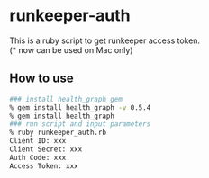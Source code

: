 # runkeeper-auth
This is a ruby script to get runkeeper access token.  
(* now can be used on Mac only)

## How to use
```bash
### install health_graph gem
% gem install health_graph -v 0.5.4
% gem install health_graph
### run script and input parameters
% ruby runkeeper_auth.rb
Client ID: xxx
Client Secret: xxx
Auth Code: xxx
Access Token: xxx
```
